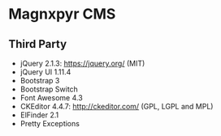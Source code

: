Magnxpyr CMS
==============
Third Party
-----------
* jQuery 2.1.3: https://jquery.org/ (MIT)
* jQuery UI 1.11.4
* Bootstrap 3
* Bootstrap Switch
* Font Awesome 4.3
* CKEditor 4.4.7: http://ckeditor.com/ (GPL, LGPL and MPL)
* ElFinder 2.1
* Pretty Exceptions